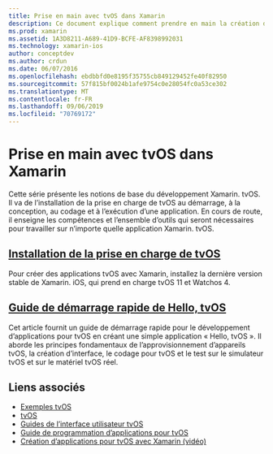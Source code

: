```yaml
---
title: Prise en main avec tvOS dans Xamarin
description: Ce document explique comment prendre en main la création d’applications tvOS avec Xamarin. Elle contient un lien vers un guide d’installation et un guide de démarrage rapide.
ms.prod: xamarin
ms.assetid: 1A3D8211-A689-41D9-BCFE-AF8398992031
ms.technology: xamarin-ios
author: conceptdev
ms.author: crdun
ms.date: 06/07/2016
ms.openlocfilehash: ebdbbfd0e8195f35755cb849129452fe40f82950
ms.sourcegitcommit: 57f815bf0024b1afe9754c0e28054fc0a53ce302
ms.translationtype: MT
ms.contentlocale: fr-FR
ms.lasthandoff: 09/06/2019
ms.locfileid: "70769172"
---
```

# <a name="getting-started-with-tvos-in-xamarin"></a>Prise en main avec tvOS dans Xamarin

Cette série présente les notions de base du développement Xamarin. tvOS. Il va de l’installation de la prise en charge de tvOS au démarrage, à la conception, au codage et à l’exécution d’une application. En cours de route, il enseigne les compétences et l’ensemble d’outils qui seront nécessaires pour travailler sur n’importe quelle application Xamarin. tvOS.

## <a name="installing-tvos-supportiostvosget-startedinstallationmd"></a>[Installation de la prise en charge de tvOS](~/ios/tvos/get-started/installation.md)

Pour créer des applications tvOS avec Xamarin, installez la dernière version stable de Xamarin. iOS, qui prend en charge tvOS 11 et Watchos 4.

## <a name="hello-tvos-quick-start-guideiostvosget-startedhello-tvosmd"></a>[Guide de démarrage rapide de Hello, tvOS](~/ios/tvos/get-started/hello-tvos.md)

Cet article fournit un guide de démarrage rapide pour le développement d’applications pour tvOS en créant une simple application « Hello, tvOS ». Il aborde les principes fondamentaux de l’approvisionnement d’appareils tvOS, la création d’interface, le codage pour tvOS et le test sur le simulateur tvOS et sur le matériel tvOS réel.

## <a name="related-links"></a>Liens associés

- [Exemples tvOS](https://docs.microsoft.com/samples/browse/?products=xamarin&term=Xamarin.iOS+tvOS)
- [tvOS](https://developer.apple.com/tvos/)
- [Guides de l’interface utilisateur tvOS](https://developer.apple.com/tvos/human-interface-guidelines/)
- [Guide de programmation d’applications pour tvOS](https://developer.apple.com/library/prerelease/tvos/documentation/General/Conceptual/AppleTV_PG/)
- [Création d’applications pour tvOS avec Xamarin (vidéo)](https://university.xamarin.com/lightninglectures/tvos-with-xamarin)
